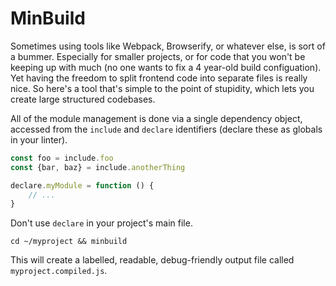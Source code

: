 # MinBuild

Sometimes using tools like Webpack, Browserify, or whatever else, is sort of a bummer. Especially for smaller projects, or for code that you won't be keeping up with much (no one wants to fix a 4 year-old build configuation). Yet having the freedom to split frontend code into separate files is really nice. So here's a tool that's simple to the point of stupidity, which lets you create large structured codebases.

All of the module management is done via a single dependency object, accessed from the `include` and `declare` identifiers (declare these as globals in your linter).

```js
const foo = include.foo
const {bar, baz} = include.anotherThing

declare.myModule = function () {
	// ...
}
```

Don't use `declare` in your project's main file.

```shell
cd ~/myproject && minbuild
```

This will create a labelled, readable, debug-friendly output file called `myproject.compiled.js`.
